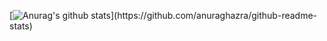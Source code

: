 [![Anurag's github stats](https://github-readme-stats.vercel.app/api?username=FreckledCoder&count_private=true&show_icons=true&theme=blueberry&hide=contribs,issues,)](https://github.com/anuraghazra/github-readme-stats)
